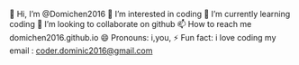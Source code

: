 👋 Hi, I’m @Domichen2016
👀 I’m interested in coding
🌱 I’m currently learning coding
💞️ I’m looking to collaborate on github
📫 How to reach me domichen2016.github.io
😄 Pronouns: i,you,
⚡ Fun fact: i love coding
my email  : coder.dominic2016@gmail.com
